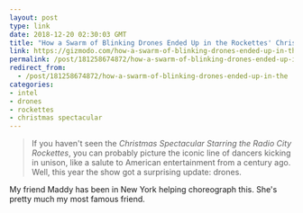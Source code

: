 ```yaml
---
layout: post
type: link
date: 2018-12-20 02:30:03 GMT
title: "How a Swarm of Blinking Drones Ended Up in the Rockettes' Christmas Spectacular"
link: https://gizmodo.com/how-a-swarm-of-blinking-drones-ended-up-in-the-rockette-1830738603
permalink: /post/181258674872/how-a-swarm-of-blinking-drones-ended-up-in-the
redirect_from: 
  - /post/181258674872/how-a-swarm-of-blinking-drones-ended-up-in-the
categories:
- intel
- drones
- rockettes
- christmas spectacular
---
```

<blockquote>If you haven't seen the <i>Christmas Spectacular Starring the Radio City Rockettes</i>, you can probably picture the iconic line of dancers kicking in unison, like a salute to American entertainment from a century ago. Well, this year the show got a surprising update: drones.</blockquote>
<p>My friend Maddy has been in New York helping choreograph this. She's pretty much my most famous friend.</p>